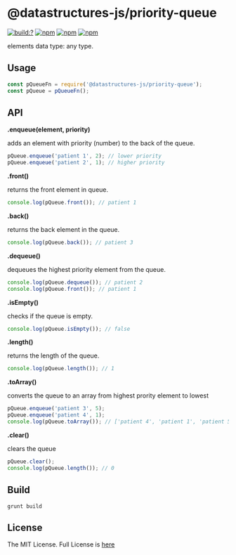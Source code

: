 # @datastructures-js/priority-queue

[![build:?](https://travis-ci.org/datastructures-js/priority-queue.svg?branch=master)](https://travis-ci.org/datastructures-js/priority-queue) 
[![npm](https://img.shields.io/npm/v/@datastructures-js/priority-queue.svg)](https://www.npmjs.com/package/@datastructures-js/priority-queue)
[![npm](https://img.shields.io/npm/dm/@datastructures-js/priority-queue.svg)](https://www.npmjs.com/package/@datastructures-js/priority-queue) [![npm](https://img.shields.io/badge/node-%3E=%206.0-blue.svg)](https://www.npmjs.com/package/@datastructures-js/priority-queue)

elements data type: any type.

## Usage
```js
const pQueueFn = require('@datastructures-js/priority-queue');
const pQueue = pQueueFn();
```

## API

**.enqueue(element, priority)** 

adds an element with priority (number) to the back of the queue.
```javascript
pQueue.enqueue('patient 1', 2); // lower priority
pQueue.enqueue('patient 2', 1); // higher priority
```

**.front()** 

returns the front element in queue.
```javascript
console.log(pQueue.front()); // patient 1
```

**.back()** 

returns the back element in the queue.
```javascript
console.log(pQueue.back()); // patient 3
```

**.dequeue()** 

dequeues the highest priority element from the queue.
```javascript
console.log(pQueue.dequeue()); // patient 2
console.log(pQueue.front()); // patient 1
```

**.isEmpty()** 

checks if the queue is empty.
```javascript
console.log(pQueue.isEmpty()); // false
```

**.length()** 

returns the length of the queue.
```javascript
console.log(pQueue.length()); // 1
```

**.toArray()** 

converts the queue to an array from highest prority element to lowest
```javascript
pQueue.enqueue('patient 3', 5);
pQueue.enqueue('patient 4', 1);
console.log(pQueue.toArray()); // ['patient 4', 'patient 1', 'patient 5']
```

**.clear()** 

clears the queue
```javascript
pQueue.clear();
console.log(pQueue.length()); // 0
```

## Build
```
grunt build
```

## License
The MIT License. Full License is [here](https://github.com/datastructures-js/priority-queue/blob/master/LICENSE)
